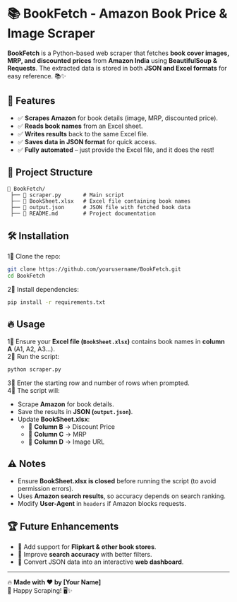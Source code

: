 # 📚 BookFetch - Amazon Book Price & Image Scraper

**BookFetch** is a Python-based web scraper that fetches **book cover images, MRP, and discounted prices** from **Amazon India** using **BeautifulSoup & Requests**. The extracted data is stored in both **JSON and Excel formats** for easy reference. 📚✨

## 🚀 Features
- ✅ **Scrapes Amazon** for book details (image, MRP, discounted price).
- ✅ **Reads book names** from an Excel sheet.
- ✅ **Writes results** back to the same Excel file.
- ✅ **Saves data in JSON format** for quick access.
- ✅ **Fully automated** – just provide the Excel file, and it does the rest!

## 💂️ Project Structure
```
📁 BookFetch/
 ├── 📄 scraper.py       # Main script
 ├── 📄 BookSheet.xlsx   # Excel file containing book names
 ├── 📄 output.json      # JSON file with fetched book data
 ├── 📄 README.md        # Project documentation
```

## 🛠 Installation
1⃣ Clone the repo:
```sh
git clone https://github.com/yourusername/BookFetch.git
cd BookFetch
```
2⃣ Install dependencies:
```sh
pip install -r requirements.txt
```

## 🔥 Usage
1⃣ Ensure your **Excel file (`BookSheet.xlsx`)** contains book names in **column A** (A1, A2, A3...).  
2⃣ Run the script:
```sh
python scraper.py
```
3⃣ Enter the starting row and number of rows when prompted.  
4⃣ The script will:
   - Scrape **Amazon** for book details.
   - Save the results in **JSON (`output.json`)**.
   - Update **BookSheet.xlsx**:
     - 📌 **Column B** → Discount Price  
     - 📌 **Column C** → MRP  
     - 📌 **Column D** → Image URL  

## ⚠️ Notes
- Ensure **BookSheet.xlsx is closed** before running the script (to avoid permission errors).
- Uses **Amazon search results**, so accuracy depends on search ranking.
- Modify **User-Agent** in `headers` if Amazon blocks requests.

## 🏆 Future Enhancements
- 📌 Add support for **Flipkart & other book stores**.
- 📌 Improve **search accuracy** with better filters.
- 📌 Convert JSON data into an interactive **web dashboard**.

---

🔥 **Made with ❤️ by [Your Name]**  
🚀 Happy Scraping! 🖥️✨
